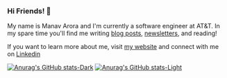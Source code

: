 ### Hi Friends! 👋

My name is Manav Arora and I'm currently a software engineer at AT&T. In my spare time you'll find me writing [blog posts](https://www.manavarora.xyz), [newsletters](https://manavarora.substack.com/),
and reading!

If you want to learn more about me, visit [my website](https://www.manavarora.me) and connect with me on [Linkedin](https://www.linkedin.com/in/manav-arora1/)



[![Anurag's GitHub stats-Dark](https://github-readme-stats.vercel.app/api?username=manavarora506&show_icons=true&theme=dark#gh-dark-mode-only)](https://github.com/anuraghazra/github-readme-stats#gh-dark-mode-only)
[![Anurag's GitHub stats-Light](https://github-readme-stats.vercel.app/api?username=manavarora506&show_icons=true&theme=default#gh-light-mode-only)](https://github.com/anuraghazra/github-readme-stats#gh-light-mode-only)

